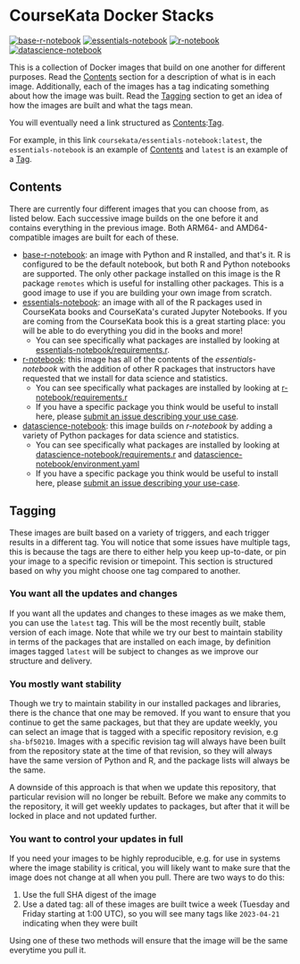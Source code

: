 # CourseKata Docker Stacks

[![base-r-notebook](https://img.shields.io/docker/image-size/coursekata/base-r-notebook/latest?label=base-r-notebook)](https://ghcr.io/coursekata/base-r-notebook)
[![essentials-notebook](https://img.shields.io/docker/image-size/coursekata/essentials-notebook/latest?label=essentials-notebook)](https://ghcr.io/coursekata/essentials-notebook)
[![r-notebook](https://img.shields.io/docker/image-size/coursekata/r-notebook/latest?label=r-notebook)](https://ghcr.io/coursekata/r-notebook)
[![datascience-notebook](https://img.shields.io/docker/image-size/coursekata/datascience-notebook/latest?label=datascience-notebook)](https://ghcr.io/coursekata/datascience-notebook)

This is a collection of Docker images that build on one another for different purposes. Read the [Contents](#contents) section for a description of what is in each image. Additionally, each of the images has a tag indicating something about how the image was built. Read the [Tagging](#tagging) section to get an idea of how the images are built and what the tags mean.

You will eventually need a link structured as [Contents](#contents):[Tag](#tagging).

For example, in this link `coursekata/essentials-notebook:latest`, the `essentials-notebook` is an example of [Contents](#contents) and `latest` is an example of a [Tag](#tagging).

## Contents

There are currently four different images that you can choose from, as listed below. Each successive image builds on the one before it and contains everything in the previous image. Both ARM64- and AMD64-compatible images are built for each of these.

- [base-r-notebook](https://ghcr.io/coursekata/base-r-notebook): an image with Python and R installed, and that's it. R is configured to be the default notebook, but both R and Python notebooks are supported. The only other package installed on this image is the R package `remotes` which is useful for installing other packages. This is a good image to use if you are building your own image from scratch.
- [essentials-notebook](https://ghcr.io/coursekata/essentials-notebook): an image with all of the R packages used in CourseKata books and CourseKata's curated Jupyter Notebooks. If you are coming from the CourseKata book this is a great starting place: you will be able to do everything you did in the books and more!
  - You can see specifically what packages are installed by looking at [essentials-notebook/requirements.r](essentials-notebook/requirements.r).
- [r-notebook](https://ghcr.io/coursekata/r-notebook): this image has all of the contents of the _essentials-notebook_ with the addition of other R packages that instructors have requested that we install for data science and statistics.
  - You can see specifically what packages are installed by looking at [r-notebook/requirements.r](r-notebook/requirements.r)
  - If you have a specific package you think would be useful to install here, please [submit an issue describing your use case](https://github.com/coursekata/docker-stacks/issues).
- [datascience-notebook](https://ghcr.io/coursekata/datascience-notebook): this image builds on _r-notebook_ by adding a variety of Python packages for data science and statistics.
  - You can see specifically what packages are installed by looking at [datascience-notebook/requirements.r](datascience-notebook/requirements.r) and [datascience-notebook/environment.yaml](datascience-notebook/requirements.txt)
  - If you have a specific package you think would be useful to install here, please [submit an issue describing your use-case](https://github.com/coursekata/docker-stacks/issues).

## Tagging

These images are built based on a variety of triggers, and each trigger results in a different tag. You will notice that some issues have multiple tags, this is because the tags are there to either help you keep up-to-date, or pin your image to a specific revision or timepoint. This section is structured based on why you might choose one tag compared to another.

### You want all the updates and changes

If you want all the updates and changes to these images as we make them, you can use the `latest` tag. This will be the most recently built, stable version of each image. Note that while we try our best to maintain stability in terms of the packages that are installed on each image, by definition images tagged `latest` will be subject to changes as we improve our structure and delivery.

### You mostly want stability

Though we try to maintain stability in our installed packages and libraries, there is the chance that one may be removed. If you want to ensure that you continue to get the same packages, but that they are update weekly, you can select an image that is tagged with a specific repository revision, e.g `sha-bf50210`. Images with a specific revision tag will always have been built from the repository state at the time of that revision, so they will always have the same version of Python and R, and the package lists will always be the same.

A downside of this approach is that when we update this repository, that particular revision will no longer be rebuilt. Before we make any commits to the repository, it will get weekly updates to packages, but after that it will be locked in place and not updated further.

### You want to control your updates in full

If you need your images to be highly reproducible, e.g. for use in systems where the image stability is critical, you will likely want to make sure that the image does not change at all when you pull. There are two ways to do this:

1. Use the full SHA digest of the image
2. Use a dated tag: all of these images are built twice a week (Tuesday and Friday starting at 1:00 UTC), so you will see many tags like `2023-04-21` indicating when they were built

Using one of these two methods will ensure that the image will be the same everytime you pull it.
